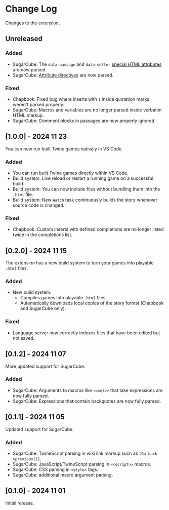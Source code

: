 # Change Log

Changes to the extension.

## Unreleased

### Added

-   SugarCube: The `data-passage` and `data-setter` [special HTML attributes ](http://www.motoslave.net/sugarcube/2/docs/#markup-html-svg-attribute-special) are now parsed.
-   SugarCube: [Attribute directives](http://www.motoslave.net/sugarcube/2/docs/#markup-html-svg-attribute-directive) are now parsed.

### Fixed

-   Chapbook: Fixed bug where inserts with `{` inside quotation marks weren't parsed properly.
-   SugarCube: Macros and variables are no longer parsed inside verbatim HTML markup.
-   SugarCube: Comment blocks in passages are now properly ignored.

## [1.0.0] - 2024 11 23

You can now run built Twine games natively in VS Code.

### Added

-   You can run built Twine games directly within VS Code.
-   Build system: Live reload or restart a running game on a successful build.
-   Build system: You can now include files without bundling them into the `.html` file.
-   Build system: New `Watch` task continuously builds the story whenever source code is changed.

### Fixed

-   Chapbook: Custom inserts with defined completions are no longer listed twice in the completions list.

## [0.2.0] - 2024 11 15

The extension has a new build system to turn your games into playable `.html` files.

### Added

-   New build system.
    -   Compiles games into playable `.html` files.
    -   Automatically downloads local copies of the story format (Chapbook and SugarCube only).

### Fixed

-   Language server now correctly indexes files that have been edited but not saved.

## [0.1.2] - 2024 11 07

More updated support for SugarCube.

### Added

-   SugarCube: Arguments to macros like `<<set>>` that take expressions are now fully parsed.
-   SugarCube: Expressions that contain backquotes are now fully parsed.

## [0.1.1] - 2024 11 05

Updated support for SugarCube.

### Added

-   SugarCube: TwineScript parsing in wiki link markup such as `[Go back->previous()]`.
-   SugarCube: JavaScript/TwineScript parsing in `<<script>>` macros.
-   SugarCube: CSS parsing in `<style>` tags.
-   SugarCube: additional macro argument parsing.

## [0.1.0] - 2024 11 01

Initial release.
